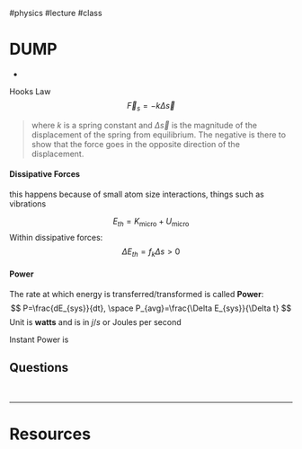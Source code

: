 

#physics #lecture #class 

# DUMP
- 
Hooks Law 
$$
\vec{F}_{s} = -k \Delta \vec{s}
$$
> where $k$ is a spring constant and $\Delta  \vec{s}$ is the magnitude of the displacement of the spring from equilibrium. The negative is there to show that the force goes in the opposite direction of the displacement.


#### Dissipative Forces 
this happens because of small atom size interactions, things such as vibrations

$$
E_{th} = K_{\text{micro}} +U_{\text{micro}}
$$
Within dissipative forces:
$$
\Delta E_{th} =f_{k} \Delta s >0
$$

#### Power
The rate at which energy is transferred/transformed is called **Power**:
$$
P=\frac{dE_{sys}}{dt}, \space P_{avg}=\frac{\Delta E_{sys}}{\Delta t}
$$
Unit is **watts** and is in $j/s$ or Joules per second

Instant Power is 

## Questions




&emsp;

---
# Resources

